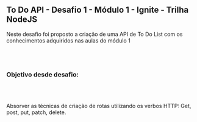 <h2>To Do API - Desafio 1 - Módulo 1 - Ignite - Trilha NodeJS</h2>

<p>Neste desafio foi proposto a criação de uma API de To Do List com os conhecimentos adquiridos nas aulas do módulo 1</p>
</br>
</br>
<h3>Objetivo desde desafio:</h3>
</br>
</br>
<p>Absorver as técnicas de criação de rotas utilizando os verbos HTTP: Get, post, put, patch, delete.</p>

